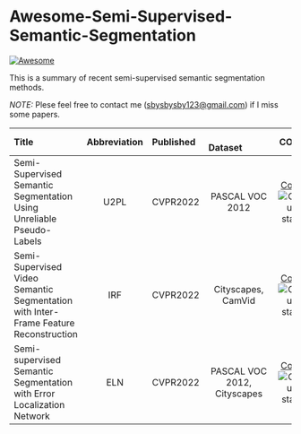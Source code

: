 # Awesome-Semi-Supervised-Semantic-Segmentation 

[![Awesome](https://cdn.rawgit.com/sindresorhus/awesome/d7305f38d29fed78fa85652e3a63e154dd8e8829/media/badge.svg)](https://github.com/sindresorhus/awesome)

This is a summary of recent semi-supervised semantic segmentation methods. 

*NOTE:*  Plese feel free to contact me (sbysbysby123@gmail.com) if I miss some papers.


| Title| Abbreviation| Published | &emsp;&emsp;Dataset&emsp;&emsp;&emsp;| CODE | PDF             |
| :---------| :------------------------------:| :---------------------- | :-------------------------------------------------------------------------:| :--------------------: |  :--------------- |  
|Semi-Supervised Semantic Segmentation Using Unreliable Pseudo-Labels |U2PL  |CVPR2022 |PASCAL VOC 2012  | [Code](https://github.com/Haochen-Wang409/U2PL)![Github stars](https://img.shields.io/github/stars/sniklaus/sepconv-slomo)| [Paper](https://arxiv.org/pdf/2203.03884.pdf)|
|Semi-Supervised Video Semantic Segmentation with Inter-Frame Feature Reconstruction| IRF | CVPR2022| Cityscapes, CamVid| [Code](https://github.com/jfzhuang/IFR)![Github stars](https://img.shields.io/github/stars/sniklaus/sepconv-slomo)|[Paper](https://openaccess.thecvf.com/content/CVPR2022/papers/Zhuang_Semi-Supervised_Video_Semantic_Segmentation_With_Inter-Frame_Feature_Reconstruction_CVPR_2022_paper.pdf)|
|Semi-supervised Semantic Segmentation with Error Localization Network | ELN |CVPR2022| PASCAL VOC 2012, Cityscapes| [Code](https://github.com/kinux98/SSL_ELN)![Github stars](https://img.shields.io/github/stars/sniklaus/sepconv-slomo)|[Paper]([https://arxiv.org/pdf/2204.02078.pdf](https://openaccess.thecvf.com/content/CVPR2022/papers/Kwon_Semi-Supervised_Semantic_Segmentation_With_Error_Localization_Network_CVPR_2022_paper.pdf))|


